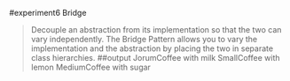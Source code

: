 #experiment6 Bridge
> Decouple an abstraction from its implementation so that the two can vary independently.
>  The Bridge Pattern allows you to vary the implementation and
>  the abstraction by placing the two in separate class hierarchies.
##output
JorumCoffee with milk
SmallCoffee with lemon
MediumCoffee with sugar
